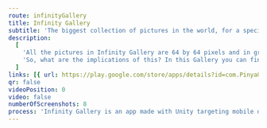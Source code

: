 ```yaml
---
route: infinityGallery
title: Infinity Gallery
subtitle: 'The biggest collection of pictures in the world, for a specific kind of pictures.'
description:
  [
    'All the pictures in Infinity Gallery are 64 by 64 pixels and in grayscale, using 64 shades of grey. The reason the Infinity Gallery is so big is because it contains every combination possible of this finite number of pixels and gray tonalities. Exactly 1.29 x 10^7398 pictures. You’ve read this number quite fast, and you’re probably not grasping how enormously big that is.',
    'So, what are the implications of this? In this Gallery you can find every single picture (with those properties) that has been taken in the past and that will be taken in the future. It even contains all the pictures that will never be taken. There is a 64x64 grayscale version of every picture you have posted and will ever post on social media, of each planet in the Universe and each species that may or may not live on them. There is also a picture of those keys you lost a few years ago in the exact location they are now. The only hard task is finding them. Good luck!',
  ]
links: [{ url: https://play.google.com/store/apps/details?id=com.PinyaGames.InfinityGallery, type: android }]
qr: false
videoPosition: 0
video: false
numberOfScreenshots: 8
process: 'Infinity Gallery is an app made with Unity targeting mobile devices. All images been made using Illustrator and Photoshop. The app was coded in C# is currently published on Google Play Store.'
---
```

